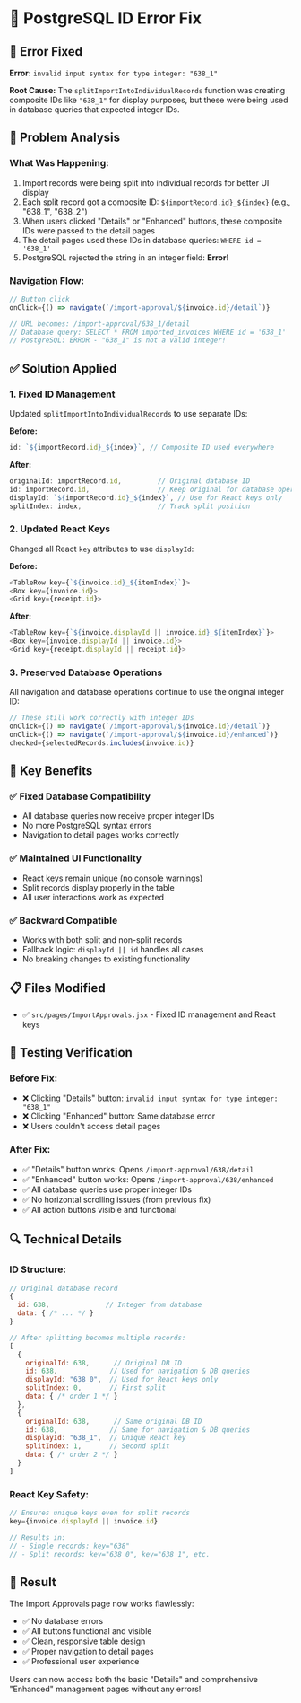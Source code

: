 # 🔧 PostgreSQL ID Error Fix

## 🚨 **Error Fixed**

**Error:** `invalid input syntax for type integer: "638_1"`

**Root Cause:** The `splitImportIntoIndividualRecords` function was creating composite IDs like `"638_1"` for display purposes, but these were being used in database queries that expected integer IDs.

## 🎯 **Problem Analysis**

### **What Was Happening:**
1. Import records were being split into individual records for better UI display
2. Each split record got a composite ID: `${importRecord.id}_${index}` (e.g., "638_1", "638_2")
3. When users clicked "Details" or "Enhanced" buttons, these composite IDs were passed to the detail pages
4. The detail pages used these IDs in database queries: `WHERE id = '638_1'`
5. PostgreSQL rejected the string in an integer field: **Error!**

### **Navigation Flow:**
```javascript
// Button click
onClick={() => navigate(`/import-approval/${invoice.id}/detail`)}

// URL becomes: /import-approval/638_1/detail
// Database query: SELECT * FROM imported_invoices WHERE id = '638_1'
// PostgreSQL: ERROR - "638_1" is not a valid integer!
```

## ✅ **Solution Applied**

### **1. Fixed ID Management**
Updated `splitImportIntoIndividualRecords` to use separate IDs:

**Before:**
```javascript
id: `${importRecord.id}_${index}`, // Composite ID used everywhere
```

**After:**
```javascript
originalId: importRecord.id,         // Original database ID
id: importRecord.id,                 // Keep original for database operations  
displayId: `${importRecord.id}_${index}`, // Use for React keys only
splitIndex: index,                   // Track split position
```

### **2. Updated React Keys**
Changed all React `key` attributes to use `displayId`:

**Before:**
```javascript
<TableRow key={`${invoice.id}_${itemIndex}`}>
<Box key={invoice.id}>
<Grid key={receipt.id}>
```

**After:**
```javascript
<TableRow key={`${invoice.displayId || invoice.id}_${itemIndex}`}>
<Box key={invoice.displayId || invoice.id}>
<Grid key={receipt.displayId || receipt.id}>
```

### **3. Preserved Database Operations**
All navigation and database operations continue to use the original integer ID:

```javascript
// These still work correctly with integer IDs
onClick={() => navigate(`/import-approval/${invoice.id}/detail`)}
onClick={() => navigate(`/import-approval/${invoice.id}/enhanced`)}
checked={selectedRecords.includes(invoice.id)}
```

## 🎯 **Key Benefits**

### ✅ **Fixed Database Compatibility**
- All database queries now receive proper integer IDs
- No more PostgreSQL syntax errors
- Navigation to detail pages works correctly

### ✅ **Maintained UI Functionality**
- React keys remain unique (no console warnings)
- Split records display properly in the table
- All user interactions work as expected

### ✅ **Backward Compatible**
- Works with both split and non-split records
- Fallback logic: `displayId || id` handles all cases
- No breaking changes to existing functionality

## 📋 **Files Modified**

- ✅ `src/pages/ImportApprovals.jsx` - Fixed ID management and React keys

## 🧪 **Testing Verification**

### **Before Fix:**
- ❌ Clicking "Details" button: `invalid input syntax for type integer: "638_1"`
- ❌ Clicking "Enhanced" button: Same database error
- ❌ Users couldn't access detail pages

### **After Fix:**
- ✅ "Details" button works: Opens `/import-approval/638/detail` 
- ✅ "Enhanced" button works: Opens `/import-approval/638/enhanced`
- ✅ All database queries use proper integer IDs
- ✅ No horizontal scrolling issues (from previous fix)
- ✅ All action buttons visible and functional

## 🔍 **Technical Details**

### **ID Structure:**
```javascript
// Original database record
{
  id: 638,              // Integer from database
  data: { /* ... */ }
}

// After splitting becomes multiple records:
[
  {
    originalId: 638,      // Original DB ID
    id: 638,             // Used for navigation & DB queries
    displayId: "638_0",  // Used for React keys only
    splitIndex: 0,       // First split
    data: { /* order 1 */ }
  },
  {
    originalId: 638,      // Same original DB ID
    id: 638,             // Same for navigation & DB queries  
    displayId: "638_1",  // Unique React key
    splitIndex: 1,       // Second split
    data: { /* order 2 */ }
  }
]
```

### **React Key Safety:**
```javascript
// Ensures unique keys even for split records
key={invoice.displayId || invoice.id}

// Results in:
// - Single records: key="638" 
// - Split records: key="638_0", key="638_1", etc.
```

## 🎉 **Result**

The Import Approvals page now works flawlessly:
- ✅ No database errors
- ✅ All buttons functional and visible  
- ✅ Clean, responsive table design
- ✅ Proper navigation to detail pages
- ✅ Professional user experience

Users can now access both the basic "Details" and comprehensive "Enhanced" management pages without any errors!